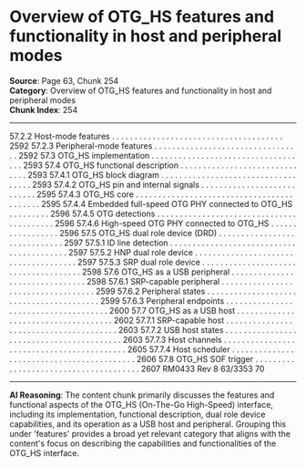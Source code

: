 # Overview of OTG_HS features and functionality in host and peripheral modes

**Source**: Page 63, Chunk 254  
**Category**: Overview of OTG_HS features and functionality in host and peripheral modes  
**Chunk Index**: 254

---

57.2.2 Host-mode features . . . . . . . . . . . . . . . . . . . . . . . . . . . . . . . . . . . . . . 2592
57.2.3 Peripheral-mode features . . . . . . . . . . . . . . . . . . . . . . . . . . . . . . . . . 2592
57.3 OTG_HS implementation . . . . . . . . . . . . . . . . . . . . . . . . . . . . . . . . . . . 2593
57.4 OTG_HS functional description . . . . . . . . . . . . . . . . . . . . . . . . . . . . . . 2593
57.4.1 OTG_HS block diagram . . . . . . . . . . . . . . . . . . . . . . . . . . . . . . . . . . . 2593
57.4.2 OTG_HS pin and internal signals . . . . . . . . . . . . . . . . . . . . . . . . . . . 2595
57.4.3 OTG_HS core . . . . . . . . . . . . . . . . . . . . . . . . . . . . . . . . . . . . . . . . . . 2595
57.4.4 Embedded full-speed OTG PHY connected to OTG_HS . . . . . . . . . 2596
57.4.5 OTG detections . . . . . . . . . . . . . . . . . . . . . . . . . . . . . . . . . . . . . . . . . 2596
57.4.6 High-speed OTG PHY connected to OTG_HS . . . . . . . . . . . . . . . . . 2596
57.5 OTG_HS dual role device (DRD) . . . . . . . . . . . . . . . . . . . . . . . . . . . . . 2597
57.5.1 ID line detection . . . . . . . . . . . . . . . . . . . . . . . . . . . . . . . . . . . . . . . . . 2597
57.5.2 HNP dual role device . . . . . . . . . . . . . . . . . . . . . . . . . . . . . . . . . . . . . 2597
57.5.3 SRP dual role device . . . . . . . . . . . . . . . . . . . . . . . . . . . . . . . . . . . . . 2598
57.6 OTG_HS as a USB peripheral . . . . . . . . . . . . . . . . . . . . . . . . . . . . . . . 2598
57.6.1 SRP-capable peripheral . . . . . . . . . . . . . . . . . . . . . . . . . . . . . . . . . . . 2599
57.6.2 Peripheral states . . . . . . . . . . . . . . . . . . . . . . . . . . . . . . . . . . . . . . . . 2599
57.6.3 Peripheral endpoints . . . . . . . . . . . . . . . . . . . . . . . . . . . . . . . . . . . . . 2600
57.7 OTG_HS as a USB host . . . . . . . . . . . . . . . . . . . . . . . . . . . . . . . . . . . . 2602
57.7.1 SRP-capable host . . . . . . . . . . . . . . . . . . . . . . . . . . . . . . . . . . . . . . . 2603
57.7.2 USB host states . . . . . . . . . . . . . . . . . . . . . . . . . . . . . . . . . . . . . . . . . 2603
57.7.3 Host channels . . . . . . . . . . . . . . . . . . . . . . . . . . . . . . . . . . . . . . . . . . 2605
57.7.4 Host scheduler . . . . . . . . . . . . . . . . . . . . . . . . . . . . . . . . . . . . . . . . . . 2606
57.8 OTG_HS SOF trigger . . . . . . . . . . . . . . . . . . . . . . . . . . . . . . . . . . . . . . 2607
RM0433 Rev 8 63/3353
70

---

**AI Reasoning**: The content chunk primarily discusses the features and functional aspects of the OTG_HS (On-The-Go High-Speed) interface, including its implementation, functional description, dual role device capabilities, and its operation as a USB host and peripheral. Grouping this under 'features' provides a broad yet relevant category that aligns with the content's focus on describing the capabilities and functionalities of the OTG_HS interface.
